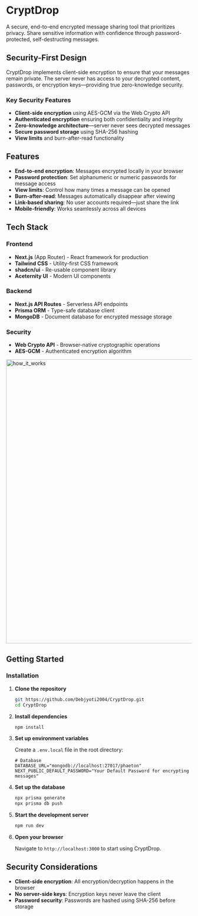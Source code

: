# CryptDrop

A secure, end-to-end encrypted message sharing tool that prioritizes privacy. Share sensitive information with confidence through password-protected, self-destructing messages.


## Security-First Design

 CryptDrop implements client-side encryption to ensure that your messages remain private. The server never has access to your decrypted content, passwords, or encryption keys—providing true zero-knowledge security.

### Key Security Features

-   **Client-side encryption** using AES-GCM via the Web Crypto API
-   **Authenticated encryption** ensuring both confidentiality and integrity
-   **Zero-knowledge architecture**—server never sees decrypted messages
-   **Secure password storage** using SHA-256 hashing
-   **View limits** and burn-after-read functionality

## Features

-   **End-to-end encryption**: Messages encrypted locally in your browser
-   **Password protection**: Set alphanumeric or numeric passwords for message access
-   **View limits**: Control how many times a message can be opened
-   **Burn-after-read**: Messages automatically disappear after viewing
-   **Link-based sharing**: No user accounts required—just share the link
-   **Mobile-friendly**: Works seamlessly across all devices

## Tech Stack

### Frontend

-   **Next.js** (App Router) - React framework for production
-   **Tailwind CSS** - Utility-first CSS framework
-   **shadcn/ui** - Re-usable component library
-   **Aceternity UI** - Modern UI components

### Backend

-   **Next.js API Routes** - Serverless API endpoints
-   **Prisma ORM** - Type-safe database client
-   **MongoDB** - Document database for encrypted message storage

### Security

-   **Web Crypto API** - Browser-native cryptographic operations
-   **AES-GCM** - Authenticated encryption algorithm

<img width="512" height="768" alt="how_it_works" src="https://github.com/user-attachments/assets/7ca5346f-f3c9-4d32-9949-9a1cf91f8e17" />

## Getting Started

### Installation

1.  **Clone the repository**
    
    ```bash
    git https://github.com/Debjyoti2004/CryptDrop.git
    cd CryptDrop
    
    ```
    
2.  **Install dependencies**
    
    ```bash
    npm install
    
    ```
    
3.  **Set up environment variables**
    
    Create a `.env.local` file in the root directory:
    
    ```env
    # Database
    DATABASE_URL="mongodb://localhost:27017/phaeton"
    NEXT_PUBLIC_DEFAULT_PASSWORD="Your Default Password for encrypting messages" 
    
    ```
    
4.  **Set up the database**
    
    ```bash
    npx prisma generate
    npx prisma db push
    
    ```
    
5.  **Start the development server**
    
    ```bash
    npm run dev
    
    ```
    
6.  **Open your browser**
    
    Navigate to `http://localhost:3000` to start using CryptDrop.

## Security Considerations

-   **Client-side encryption**: All encryption/decryption happens in the browser
-   **No server-side keys**: Encryption keys never leave the client
-   **Password security**: Passwords are hashed using SHA-256 before storage
